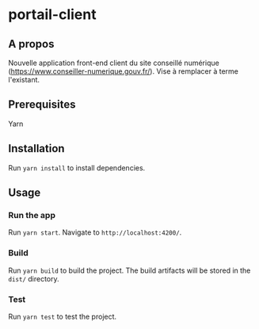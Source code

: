 # portail-client

## A propos
Nouvelle application front-end client du site conseillé numérique (https://www.conseiller-numerique.gouv.fr/).
Vise à remplacer à terme l'existant.

## Prerequisites

Yarn

## Installation

Run `yarn install` to install dependencies.

## Usage

### Run the app

Run `yarn start`. Navigate to `http://localhost:4200/`.

### Build

Run `yarn build` to build the project. The build artifacts will be stored in the `dist/` directory.

### Test

Run `yarn test` to test the project.

